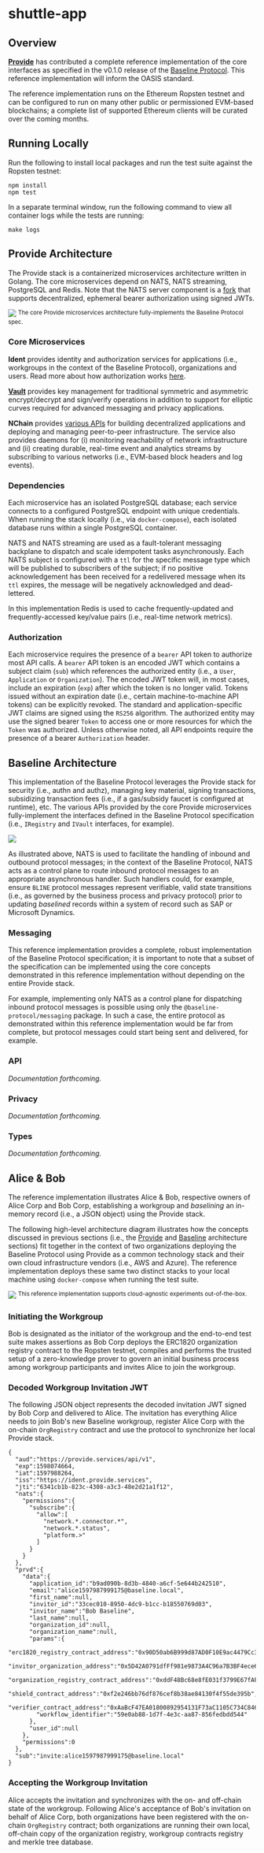 # shuttle-app

## Overview

[**Provide**](https://provide.services/) has contributed a complete reference implementation of the core interfaces as specified in the v0.1.0 release of the [Baseline Protocol](https://baseline-protocol.org/). This reference implementation will inform the OASIS standard.

The reference implementation runs on the Ethereum Ropsten testnet and can be configured to run on many other public or permissioned EVM-based blockchains; a complete list of supported Ethereum clients will be curated over the coming months.

## Running Locally

Run the following to install local packages and run the test suite against the Ropsten testnet:

```
npm install
npm test
```

In a separate terminal window, run the following command to view all container logs while the tests are running:

```
make logs
```

## Provide Architecture

‌The Provide stack is a containerized microservices architecture written in Golang. The core microservices depend on NATS, NATS streaming, PostgreSQL and Redis. Note that the NATS server component is a [fork](https://github.com/kthomas/nats-server) that supports decentralized, ephemeral bearer authorization using signed JWTs.

![](https://gblobscdn.gitbook.com/assets%2F-MBA_rcUTy5_dw26I_Hw%2F-MFBjZgx01uyHt7tN0Em%2F-MFBjbrOKLq2F69PGZ9k%2Fprovide-platform.png?alt=media&token=cbe4dbf9-56e5-4311-9e2b-73130595d2bd)
<sup>The core Provide microservices architecture fully-implements the Baseline Protocol spec.</sup>

### Core Microservices

**Ident** provides identity and authorization services for applications (i.e., workgroups in the context of the Baseline Protocol), organizations and users. Read more about how authorization works [here](/@provide/s/shuttle/baseline/reference-implementation#authorization).

[**Vault**](https://docs.provide.services/vault) provides key management for traditional symmetric and asymmetric encrypt/decrypt and sign/verify operations in addition to support for elliptic curves required for advanced messaging and privacy applications.

**NChain** provides [various APIs](https://docs.provide.services/api/c2/container-runtime) for building decentralized applications and deploying and managing peer-to-peer infrastructure. The service also provides daemons for (i) monitoring reachability of network infrastructure and (ii) creating durable, real-time event and analytics streams by subscribing to various networks (i.e., EVM-based block headers and log events).

### Dependencies

‌Each microservice has an isolated PostgreSQL database; each service connects to a configured PostgreSQL endpoint with unique credentials. When running the stack locally (i.e., via `docker-compose`), each isolated database runs within a single PostgreSQL container.

NATS and NATS streaming are used as a fault-tolerant messaging backplane to dispatch and scale idempotent tasks asynchronously. Each NATS subject is configured with a `ttl` for the specific message type which will be published to subscribers of the subject; if no positive acknowledgement has been received for a redelivered message when its `ttl` expires, the message will be negatively acknowledged and dead-lettered.

In this implementation Redis is used to cache frequently-updated and frequently-accessed key/value pairs (i.e., real-time network metrics).

### Authorization

Each microservice requires the presence of a `bearer` API token to authorize most API calls. A `bearer` API token is an encoded JWT which contains a subject claim (`sub`) which references the authorized entity (i.e., a `User`, `Application` or `Organization`). The encoded JWT token will, in most cases, include an expiration (`exp`) after which the token is no longer valid. Tokens issued without an expiration date (i.e., certain machine-to-machine API tokens) can be explicitly revoked. The standard and application-specific JWT claims are signed using the `RS256` algorithm. The authorized entity may use the signed bearer `Token` to access one or more resources for which the `Token` was authorized. Unless otherwise noted, all API endpoints require the presence of a bearer `Authorization` header.

## Baseline Architecture

This implementation of the Baseline Protocol leverages the Provide stack for security (i.e., authn and authz), managing key material, signing transactions, subsidizing transaction fees  (i.e., if a gas/subsidy faucet is configured at runtime), etc. The various APIs provided by the core Provide microservices fully-implement the interfaces defined in the Baseline Protocol specification (i.e., `IRegistry` and `IVault` interfaces, for example).

![](https://gblobscdn.gitbook.com/assets%2F-MBA_rcUTy5_dw26I_Hw%2F-MFEky36z84VRzzAjcR7%2F-MFElMJLPxwJiW6Xfj8d%2Fprovide-platform-baseline-protocol-architecture.png?alt=media&token=0ab0ed1f-4ca3-4e68-8c63-45f4ec4b99b3)

‌As illustrated above, NATS is used to facilitate the handling of inbound and outbound protocol messages; in the context of the Baseline Protocol, NATS acts as a control plane to route inbound protocol messages to an appropriate asynchronous handler. Such handlers could, for example, ensure `BLINE` protocol messages represent verifiable, valid state transitions (i.e., as governed by the business process and privacy protocol) prior to updating _baselined_ records within a system of record such as SAP or Microsoft Dynamics.

### Messaging

This reference implementation provides a complete, robust implementation of the Baseline Protocol specification; it is important to note that a subset of the specification can be implemented using the core concepts demonstrated in this reference implementation without depending on the entire Provide stack.

For example, implementing only NATS as a control plane for dispatching inbound protocol messages is possible using only the `@baseline-protocol/messaging` package. In such a case, the entire protocol as demonstrated within this reference implementation would be far from complete, but protocol messages could start being sent and delivered, for example.

### API

_Documentation forthcoming._

### Privacy

_Documentation forthcoming._

### Types

_Documentation forthcoming._

## Alice & Bob

The reference implementation illustrates Alice & Bob, respective owners of Alice Corp and Bob Corp, establishing a workgroup and _baselining_ an in-memory record (i.e., a JSON object) using the Provide stack.

The following high-level architecture diagram illustrates how the concepts discussed in previous sections (i.e., the [Provide](/@provide/s/shuttle/baseline/reference-implementation#provide-architecture) and [Baseline](/@provide/s/shuttle/baseline/reference-implementation#baseline-architecture) architecture sections) fit together in the context of two organizations deploying the Baseline Protocol using Provide as a common technology stack and their own cloud infrastructure vendors (i.e., AWS and Azure). The reference implementation deploys these same two distinct stacks to your local machine using `docker-compose` when running the test suite.

![](https://gblobscdn.gitbook.com/assets%2F-MBA_rcUTy5_dw26I_Hw%2F-MFEzy6Xs7Zt3tNSl0ZR%2F-MFF14bT8o62oCH1Hefc%2Fimage.png?alt=media&token=cb1c432e-3025-4f57-99ba-64a2d7e59b2d)
<sup>This reference implementation supports cloud-agnostic experiments out-of-the-box.</sup>

### Initiating the Workgroup

Bob is designated as the initiator of the workgroup and the end-to-end test suite makes assertions as Bob Corp deploys the ERC1820 organization registry contract to the Ropsten testnet, compiles and performs the trusted setup of a zero-knowledge prover to govern an initial business process among workgroup participants and invites Alice to join the workgroup.

### Decoded Workgroup Invitation JWT

The following JSON object represents the decoded invitation JWT signed by Bob Corp and delivered to Alice. The invitation has everything Alice needs to join Bob's new Baseline workgroup, register Alice Corp with the on-chain `OrgRegistry` contract and use the protocol to synchronize her local Provide stack.

```
{
  "aud":"https://provide.services/api/v1",
  "exp":1598074664,
  "iat":1597988264,
  "iss":"https://ident.provide.services",
  "jti":"6341cb1b-823c-4308-a3c3-48e2d21a1f12",
  "nats":{
    "permissions":{
      "subscribe":{
        "allow":[
          "network.*.connector.*",
          "network.*.status",
          "platform.>"
        ]
      }
    }
  },
  "prvd":{
    "data":{
      "application_id":"b9ad090b-8d3b-4840-a6cf-5e644b242510",
      "email":"alice1597987999175@baseline.local",
      "first_name":null,
      "invitor_id":"33cec010-8950-4dc9-b1cc-b18550769d03",
      "invitor_name":"Bob Baseline",
      "last_name":null,
      "organization_id":null,
      "organization_name":null,
      "params":{
        "erc1820_registry_contract_address":"0x90D50ab6B999d87AD0F10E9ac4479Cc3faa95FF7",
        "invitor_organization_address":"0x5D42A0791dfFf981e9873A4C96a7B3BF4ece6095",
        "organization_registry_contract_address":"0xddF48Bc68e8fE031f3799E67fAF412aD43e3Af78",
        "shield_contract_address":"0xf2e246bb76df876cef8b38ae84130f4f55de395b",
        "verifier_contract_address":"0xAaBcF47EA01800892954131F73aC1105C734C846",
        "workflow_identifier":"59e0ab88-1d7f-4e3c-aa87-856fedbdd544"
      },
      "user_id":null
    },
    "permissions":0
  },
  "sub":"invite:alice1597987999175@baseline.local"
}
```

### Accepting the Workgroup Invitation

‌Alice accepts the invitation and synchronizes with the on- and off-chain state of the workgroup. Following Alice's acceptance of Bob's invitation on behalf of Alice Corp, both organizations have been registered with the on-chain `OrgRegistry` contract; both organizations are running their own local, off-chain copy of the organization registry, workgroup contracts registry and merkle tree database.
